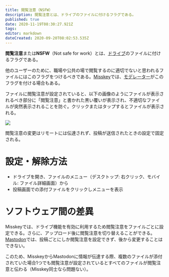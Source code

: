 ```yaml
---
title: 閲覧注意（NSFW）
description: 閲覧注意とは、ドライブのファイルに付けるフラグである。
published: true
date: 2020-11-19T08:30:27.921Z
tags: 
editor: markdown
dateCreated: 2020-09-20T08:02:53.535Z
---
```


**閲覧注意**または**NSFW**（Not safe for work）とは、[ドライブ](/function/drive)のファイルに付けるフラグである。

他のユーザーのために、職場や公共の場で閲覧するのに適切でないと思われるファイルにはこのフラグをつけるべきである。[Misskey](/software/misskey)では、[モデレーター](/function/moderator)がこのフラグを付ける場合もある。

ファイルに閲覧注意が設定されていると、以下の画像のようにファイルが表示されるべき部分に「閲覧注意」と書かれた黒い覆いが表示され、不適切なファイルが突然表示されることを防ぐ。クリックまたはタップするとファイルが表示される。

![](https://pd2.arkjp.net/misskey/drive/1f1bd999-6d46-4896-9a62-f68360f6acc4.png)

閲覧注意の変更はリモートには伝達されず、投稿が送信されたときの設定で固定される。

# 設定・解除方法
- ドライブを開き、ファイルのメニュー（デスクトップ: 右クリック、モバイル: ファイル詳細画面）から
- 投稿画面での添付ファイルをクリックしメニューを表示

# ソフトウェア間の差異
Misskeyでは、ドライブ機能を有効に利用するため閲覧注意をファイルごとに設定できる。さらに、アップロード後に閲覧注意を切り替えることができる。
[Mastodon](/software/mastodon)では、投稿ごとにしか閲覧注意を設定できず、後から変更することはできない。

このため、MisskeyからMastodonに情報が伝達する際、複数のファイルが添付されていた場合1つでも閲覧注意が設定されているとすべてのファイルが閲覧注意と伝わる（Misskey同士なら問題ない）。

